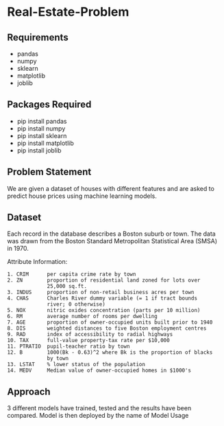 # Real-Estate-Problem

## Requirements

- pandas
- numpy
- sklearn
- matplotlib
- joblib

## Packages Required
- pip install pandas
- pip install numpy
- pip install sklearn
- pip install matplotlib
- pip install joblib

## Problem Statement

We are given a dataset of houses with different features and are asked to predict house prices using machine learning models.

## Dataset
Each record in the database describes a Boston suburb or town. The data was drawn from the Boston Standard Metropolitan Statistical Area (SMSA) in 1970.

Attribute Information:

    1. CRIM      per capita crime rate by town
    2. ZN        proportion of residential land zoned for lots over 
                 25,000 sq.ft.
    3. INDUS     proportion of non-retail business acres per town
    4. CHAS      Charles River dummy variable (= 1 if tract bounds 
                 river; 0 otherwise)
    5. NOX       nitric oxides concentration (parts per 10 million)
    6. RM        average number of rooms per dwelling
    7. AGE       proportion of owner-occupied units built prior to 1940
    8. DIS       weighted distances to five Boston employment centres
    9. RAD       index of accessibility to radial highways
    10. TAX      full-value property-tax rate per $10,000
    11. PTRATIO  pupil-teacher ratio by town
    12. B        1000(Bk - 0.63)^2 where Bk is the proportion of blacks 
                 by town
    13. LSTAT    % lower status of the population
    14. MEDV     Median value of owner-occupied homes in $1000's
    
## Approach

 3 different models have trained, tested and the results have been compared.
 Model is then deployed by the name of Model Usage
